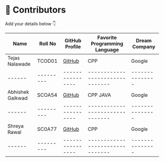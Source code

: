 # 👥 Contributors

Add your details below 👇

| Name | Roll No | GitHub Profile | Favorite Programming Language | Dream Company |
|------|---------|----------------|-------------------------------|---------------|
| Tejas Nalawade | TCOD01 | [GitHub](https://github.com/Tejas-Santosh-Nalawade) | CPP | Google |
|------|---------|----------------|-------------------------------|---------------|
|Abhishek Gaikwad | SCOA54 | [GitHub](https://github.com/abhi-7755/first-contribution.git) | CPP JAVA | Google |
|------|---------|----------------|-------------------------------|---------------|
| Shreya Rawal| SC0A77 | [GitHub](https://github.com/shreyarawal6486-sketch) | CPP | Google |
|------|---------|----------------|-------------------------------|---------------|

